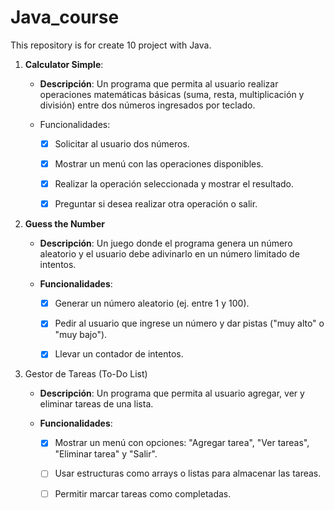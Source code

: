 # Java_course
This repository is for create 10 project with Java. 

1. __Calculator Simple__: 

    - __Descripción__: Un programa que permita al usuario realizar operaciones matemáticas básicas (suma, resta, multiplicación y división) entre dos números ingresados por teclado.

    - Funcionalidades:
        - [x] Solicitar al usuario dos números.

        - [x] Mostrar un menú con las operaciones disponibles.

        - [x] Realizar la operación seleccionada y mostrar el resultado.

        - [x] Preguntar si desea realizar otra operación o salir.


2. __Guess the Number__

    - __Descripción__: Un juego donde el programa genera un número aleatorio y el usuario debe adivinarlo en un número limitado de intentos.

    - __Funcionalidades__:

        - [x] Generar un número aleatorio (ej. entre 1 y 100).

        - [x] Pedir al usuario que ingrese un número y dar pistas ("muy alto" o "muy bajo").

        - [x] Llevar un contador de intentos.


3. Gestor de Tareas (To-Do List)

    - __Descripción__: Un programa que permita al usuario agregar, ver y eliminar tareas de una lista.

    - __Funcionalidades__:

        - [x] Mostrar un menú con opciones: "Agregar tarea", "Ver tareas", "Eliminar tarea" y "Salir".

        - [ ] Usar estructuras como arrays o listas para almacenar las tareas.

        - [ ] Permitir marcar tareas como completadas.

